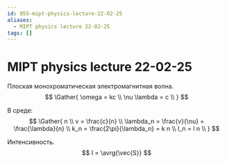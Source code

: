 ```yaml
---
id: 955-mipt-physics-lecture-22-02-25
aliases:
  - MIPT physics lecture 22-02-25
tags: []
---
```


# MIPT physics lecture 22-02-25
Плоская монохроматическая электромагнитная волна.
$$
\Gather{
\omega = kc \\
\nu \lambda = c \\
}
$$

В среде:
$$
\Gather{
n \\
v = \frac{c}{n} \\
\lambda_n = \frac{v}{\nu} = \frac{\lambda}{n} \\
k_n = \frac{2\pi}{\lambda_n} = k n \\
l_n = l n \\
}
$$

Интенсивность.
$$
I = \avrg{\vec{S}}
$$
